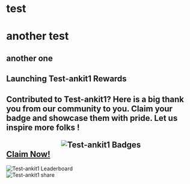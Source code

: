 # test
# another test
## another one
<div>
            <h2>
            Launching Test-ankit1 Rewards
            <h2>
            <p>
            Contributed to Test-ankit1? Here is a big thank you from our community to you.
            Claim your badge and showcase them with pride. Let us inspire more folks !
            </p>
            <div align='center'>
            <img src="https://beta.aviyel.com/assets/uploads/rewards/share/project/446/512/share.png" alt="Test-ankit1 Badges" />
            </div>
            <div>
              <a href="https://beta.aviyel.com/projects/446/Test-ankit1">
                Claim Now!
              </a>
            </div>
          </div>
<div>
<img src="https://beta.aviyel.com/api/rewards/v1/reward/446/leaderboard.svg" alt="Test-ankit1 Leaderboard" />
            
</div>
<div>
<img src="https://beta.aviyel.com/api/rewards/v1/reward/446/leaderboard.svg" alt="Test-ankit1 share" />
            
</div>

